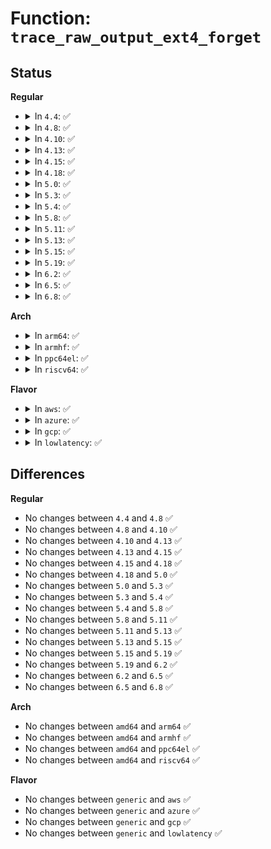 # Function: <code>trace_raw_output_ext4_forget</code>

## Status
<b>Regular</b>
<ul>
<li>
<details>
<summary>In <code>4.4</code>: ✅</summary>

```c
enum print_line_t trace_raw_output_ext4_forget(struct trace_iterator *iter, int flags, struct trace_event *trace_event);
```

**Collision:** Unique Static

**Inline:** No

**Transformation:** False

**Instances:**

```
In fs/ext4/super.c (ffffffff812aa190)
Location: include/trace/events/ext4.h:1117
Inline: False
```
**Symbols:**

```
ffffffff812aa190-ffffffff812aa21d: trace_raw_output_ext4_forget (STB_LOCAL)
```
</details>
</li>
<li>
<details>
<summary>In <code>4.8</code>: ✅</summary>

```c
enum print_line_t trace_raw_output_ext4_forget(struct trace_iterator *iter, int flags, struct trace_event *trace_event);
```

**Collision:** Unique Static

**Inline:** No

**Transformation:** False

**Instances:**

```
In fs/ext4/super.c (ffffffff812de7d0)
Location: include/trace/events/ext4.h:1117
Inline: False
```
**Symbols:**

```
ffffffff812de7d0-ffffffff812de864: trace_raw_output_ext4_forget (STB_LOCAL)
```
</details>
</li>
<li>
<details>
<summary>In <code>4.10</code>: ✅</summary>

```c
enum print_line_t trace_raw_output_ext4_forget(struct trace_iterator *iter, int flags, struct trace_event *trace_event);
```

**Collision:** Unique Static

**Inline:** No

**Transformation:** False

**Instances:**

```
In fs/ext4/super.c (ffffffff812f4310)
Location: include/trace/events/ext4.h:1117
Inline: False
```
**Symbols:**

```
ffffffff812f4310-ffffffff812f43a4: trace_raw_output_ext4_forget (STB_LOCAL)
```
</details>
</li>
<li>
<details>
<summary>In <code>4.13</code>: ✅</summary>

```c
enum print_line_t trace_raw_output_ext4_forget(struct trace_iterator *iter, int flags, struct trace_event *trace_event);
```

**Collision:** Unique Static

**Inline:** No

**Transformation:** False

**Instances:**

```
In fs/ext4/super.c (ffffffff81329210)
Location: include/trace/events/ext4.h:1116
Inline: False
```
**Symbols:**

```
ffffffff81329210-ffffffff81329286: trace_raw_output_ext4_forget (STB_LOCAL)
```
</details>
</li>
<li>
<details>
<summary>In <code>4.15</code>: ✅</summary>

```c
enum print_line_t trace_raw_output_ext4_forget(struct trace_iterator *iter, int flags, struct trace_event *trace_event);
```

**Collision:** Unique Static

**Inline:** No

**Transformation:** False

**Instances:**

```
In fs/ext4/super.c (ffffffff8134d670)
Location: include/trace/events/ext4.h:1117
Inline: False
```
**Symbols:**

```
ffffffff8134d670-ffffffff8134d6e6: trace_raw_output_ext4_forget (STB_LOCAL)
```
</details>
</li>
<li>
<details>
<summary>In <code>4.18</code>: ✅</summary>

```c
enum print_line_t trace_raw_output_ext4_forget(struct trace_iterator *iter, int flags, struct trace_event *trace_event);
```

**Collision:** Unique Static

**Inline:** No

**Transformation:** False

**Instances:**

```
In fs/ext4/super.c (ffffffff8137b610)
Location: include/trace/events/ext4.h:1117
Inline: False
```
**Symbols:**

```
ffffffff8137b610-ffffffff8137b686: trace_raw_output_ext4_forget (STB_LOCAL)
```
</details>
</li>
<li>
<details>
<summary>In <code>5.0</code>: ✅</summary>

```c
enum print_line_t trace_raw_output_ext4_forget(struct trace_iterator *iter, int flags, struct trace_event *trace_event);
```

**Collision:** Unique Static

**Inline:** No

**Transformation:** False

**Instances:**

```
In fs/ext4/super.c (ffffffff81393cd0)
Location: include/trace/events/ext4.h:1138
Inline: False
```
**Symbols:**

```
ffffffff81393cd0-ffffffff81393d46: trace_raw_output_ext4_forget (STB_LOCAL)
```
</details>
</li>
<li>
<details>
<summary>In <code>5.3</code>: ✅</summary>

```c
enum print_line_t trace_raw_output_ext4_forget(struct trace_iterator *iter, int flags, struct trace_event *trace_event);
```

**Collision:** Unique Static

**Inline:** No

**Transformation:** False

**Instances:**

```
In fs/ext4/super.c (ffffffff813bdb50)
Location: include/trace/events/ext4.h:1138
Inline: False
```
**Symbols:**

```
ffffffff813bdb50-ffffffff813bdbc4: trace_raw_output_ext4_forget (STB_LOCAL)
```
</details>
</li>
<li>
<details>
<summary>In <code>5.4</code>: ✅</summary>

```c
enum print_line_t trace_raw_output_ext4_forget(struct trace_iterator *iter, int flags, struct trace_event *trace_event);
```

**Collision:** Unique Static

**Inline:** No

**Transformation:** False

**Instances:**

```
In fs/ext4/super.c (ffffffff813d6e20)
Location: include/trace/events/ext4.h:1138
Inline: False
```
**Symbols:**

```
ffffffff813d6e20-ffffffff813d6e94: trace_raw_output_ext4_forget (STB_LOCAL)
```
</details>
</li>
<li>
<details>
<summary>In <code>5.8</code>: ✅</summary>

```c
enum print_line_t trace_raw_output_ext4_forget(struct trace_iterator *iter, int flags, struct trace_event *trace_event);
```

**Collision:** Unique Static

**Inline:** No

**Transformation:** False

**Instances:**

```
In fs/ext4/super.c (ffffffff81423560)
Location: include/trace/events/ext4.h:1163
Inline: False
```
**Symbols:**

```
ffffffff81423560-ffffffff814235d4: trace_raw_output_ext4_forget (STB_LOCAL)
```
</details>
</li>
<li>
<details>
<summary>In <code>5.11</code>: ✅</summary>

```c
enum print_line_t trace_raw_output_ext4_forget(struct trace_iterator *iter, int flags, struct trace_event *trace_event);
```

**Collision:** Unique Static

**Inline:** No

**Transformation:** False

**Instances:**

```
In fs/ext4/super.c (ffffffff8143a770)
Location: include/trace/events/ext4.h:1174
Inline: False
```
**Symbols:**

```
ffffffff8143a770-ffffffff8143a7e4: trace_raw_output_ext4_forget (STB_LOCAL)
```
</details>
</li>
<li>
<details>
<summary>In <code>5.13</code>: ✅</summary>

```c
enum print_line_t trace_raw_output_ext4_forget(struct trace_iterator *iter, int flags, struct trace_event *trace_event);
```

**Collision:** Unique Static

**Inline:** No

**Transformation:** False

**Instances:**

```
In fs/ext4/super.c (ffffffff81440940)
Location: include/trace/events/ext4.h:1174
Inline: False
```
**Symbols:**

```
ffffffff81440940-ffffffff814409b3: trace_raw_output_ext4_forget (STB_LOCAL)
```
</details>
</li>
<li>
<details>
<summary>In <code>5.15</code>: ✅</summary>

```c
enum print_line_t trace_raw_output_ext4_forget(struct trace_iterator *iter, int flags, struct trace_event *trace_event);
```

**Collision:** Unique Static

**Inline:** No

**Transformation:** False

**Instances:**

```
In fs/ext4/super.c (ffffffff814945d0)
Location: include/trace/events/ext4.h:1174
Inline: False
```
**Symbols:**

```
ffffffff814945d0-ffffffff81494643: trace_raw_output_ext4_forget (STB_LOCAL)
```
</details>
</li>
<li>
<details>
<summary>In <code>5.19</code>: ✅</summary>

```c
enum print_line_t trace_raw_output_ext4_forget(struct trace_iterator *iter, int flags, struct trace_event *trace_event);
```

**Collision:** Unique Static

**Inline:** No

**Transformation:** False

**Instances:**

```
In fs/ext4/super.c (ffffffff8151e850)
Location: include/trace/events/ext4.h:1180
Inline: False
```
**Symbols:**

```
ffffffff8151e850-ffffffff8151e8e7: trace_raw_output_ext4_forget (STB_LOCAL)
```
</details>
</li>
<li>
<details>
<summary>In <code>6.2</code>: ✅</summary>

```c
enum print_line_t trace_raw_output_ext4_forget(struct trace_iterator *iter, int flags, struct trace_event *trace_event);
```

**Collision:** Unique Static

**Inline:** No

**Transformation:** False

**Instances:**

```
In fs/ext4/super.c (ffffffff815bacc0)
Location: include/trace/events/ext4.h:1182
Inline: False
```
**Symbols:**

```
ffffffff815bacc0-ffffffff815bad57: trace_raw_output_ext4_forget (STB_LOCAL)
```
</details>
</li>
<li>
<details>
<summary>In <code>6.5</code>: ✅</summary>

```c
enum print_line_t trace_raw_output_ext4_forget(struct trace_iterator *iter, int flags, struct trace_event *trace_event);
```

**Collision:** Unique Static

**Inline:** No

**Transformation:** False

**Instances:**

```
In fs/ext4/super.c (ffffffff815f1a10)
Location: include/trace/events/ext4.h:1189
Inline: False
```
**Symbols:**

```
ffffffff815f1a10-ffffffff815f1aa7: trace_raw_output_ext4_forget (STB_LOCAL)
```
</details>
</li>
<li>
<details>
<summary>In <code>6.8</code>: ✅</summary>

```c
enum print_line_t trace_raw_output_ext4_forget(struct trace_iterator *iter, int flags, struct trace_event *trace_event);
```

**Collision:** Unique Static

**Inline:** No

**Transformation:** False

**Instances:**

```
In fs/ext4/super.c (ffffffff8162a3f0)
Location: include/trace/events/ext4.h:1186
Inline: False
```
**Symbols:**

```
ffffffff8162a3f0-ffffffff8162a487: trace_raw_output_ext4_forget (STB_LOCAL)
```
</details>
</li>
</ul>
<b>Arch</b>
<ul>
<li>
<details>
<summary>In <code>arm64</code>: ✅</summary>

```c
enum print_line_t trace_raw_output_ext4_forget(struct trace_iterator *iter, int flags, struct trace_event *trace_event);
```

**Collision:** Unique Static

**Inline:** No

**Transformation:** False

**Instances:**

```
In fs/ext4/super.c (ffff8000104aa128)
Location: include/trace/events/ext4.h:1138
Inline: False
```
**Symbols:**

```
ffff8000104aa128-ffff8000104aa19c: trace_raw_output_ext4_forget (STB_LOCAL)
```
</details>
</li>
<li>
<details>
<summary>In <code>armhf</code>: ✅</summary>

```c
enum print_line_t trace_raw_output_ext4_forget(struct trace_iterator *iter, int flags, struct trace_event *trace_event);
```

**Collision:** Unique Static

**Inline:** No

**Transformation:** False

**Instances:**

```
In fs/ext4/super.c (c0671dcc)
Location: include/trace/events/ext4.h:1138
Inline: False
```
**Symbols:**

```
c0671dcc-c0671e54: trace_raw_output_ext4_forget (STB_LOCAL)
```
</details>
</li>
<li>
<details>
<summary>In <code>ppc64el</code>: ✅</summary>

```c
enum print_line_t trace_raw_output_ext4_forget(struct trace_iterator *iter, int flags, struct trace_event *trace_event);
```

**Collision:** Unique Static

**Inline:** No

**Transformation:** False

**Instances:**

```
In fs/ext4/super.c (c0000000005e0690)
Location: include/trace/events/ext4.h:1138
Inline: False
```
**Symbols:**

```
c0000000005e0690-c0000000005e074c: trace_raw_output_ext4_forget (STB_LOCAL)
```
</details>
</li>
<li>
<details>
<summary>In <code>riscv64</code>: ✅</summary>

```c
enum print_line_t trace_raw_output_ext4_forget(struct trace_iterator *iter, int flags, struct trace_event *trace_event);
```

**Collision:** Unique Static

**Inline:** No

**Transformation:** False

**Instances:**

```
In fs/ext4/super.c (ffffffe00032db48)
Location: include/trace/events/ext4.h:1138
Inline: False
```
**Symbols:**

```
ffffffe00032db48-ffffffe00032dbcc: trace_raw_output_ext4_forget (STB_LOCAL)
```
</details>
</li>
</ul>
<b>Flavor</b>
<ul>
<li>
<details>
<summary>In <code>aws</code>: ✅</summary>

```c
enum print_line_t trace_raw_output_ext4_forget(struct trace_iterator *iter, int flags, struct trace_event *trace_event);
```

**Collision:** Unique Static

**Inline:** No

**Transformation:** False

**Instances:**

```
In fs/ext4/super.c (ffffffff813cf400)
Location: include/trace/events/ext4.h:1138
Inline: False
```
**Symbols:**

```
ffffffff813cf400-ffffffff813cf474: trace_raw_output_ext4_forget (STB_LOCAL)
```
</details>
</li>
<li>
<details>
<summary>In <code>azure</code>: ✅</summary>

```c
enum print_line_t trace_raw_output_ext4_forget(struct trace_iterator *iter, int flags, struct trace_event *trace_event);
```

**Collision:** Unique Static

**Inline:** No

**Transformation:** False

**Instances:**

```
In fs/ext4/super.c (ffffffff813bfe80)
Location: include/trace/events/ext4.h:1138
Inline: False
```
**Symbols:**

```
ffffffff813bfe80-ffffffff813bfef4: trace_raw_output_ext4_forget (STB_LOCAL)
```
</details>
</li>
<li>
<details>
<summary>In <code>gcp</code>: ✅</summary>

```c
enum print_line_t trace_raw_output_ext4_forget(struct trace_iterator *iter, int flags, struct trace_event *trace_event);
```

**Collision:** Unique Static

**Inline:** No

**Transformation:** False

**Instances:**

```
In fs/ext4/super.c (ffffffff813cc890)
Location: include/trace/events/ext4.h:1138
Inline: False
```
**Symbols:**

```
ffffffff813cc890-ffffffff813cc904: trace_raw_output_ext4_forget (STB_LOCAL)
```
</details>
</li>
<li>
<details>
<summary>In <code>lowlatency</code>: ✅</summary>

```c
enum print_line_t trace_raw_output_ext4_forget(struct trace_iterator *iter, int flags, struct trace_event *trace_event);
```

**Collision:** Unique Static

**Inline:** No

**Transformation:** False

**Instances:**

```
In fs/ext4/super.c (ffffffff813e1ae0)
Location: include/trace/events/ext4.h:1138
Inline: False
```
**Symbols:**

```
ffffffff813e1ae0-ffffffff813e1b54: trace_raw_output_ext4_forget (STB_LOCAL)
```
</details>
</li>
</ul>

## Differences
<b>Regular</b>
<ul>
<li>
No changes between <code>4.4</code> and <code>4.8</code> ✅
</li>
<li>
No changes between <code>4.8</code> and <code>4.10</code> ✅
</li>
<li>
No changes between <code>4.10</code> and <code>4.13</code> ✅
</li>
<li>
No changes between <code>4.13</code> and <code>4.15</code> ✅
</li>
<li>
No changes between <code>4.15</code> and <code>4.18</code> ✅
</li>
<li>
No changes between <code>4.18</code> and <code>5.0</code> ✅
</li>
<li>
No changes between <code>5.0</code> and <code>5.3</code> ✅
</li>
<li>
No changes between <code>5.3</code> and <code>5.4</code> ✅
</li>
<li>
No changes between <code>5.4</code> and <code>5.8</code> ✅
</li>
<li>
No changes between <code>5.8</code> and <code>5.11</code> ✅
</li>
<li>
No changes between <code>5.11</code> and <code>5.13</code> ✅
</li>
<li>
No changes between <code>5.13</code> and <code>5.15</code> ✅
</li>
<li>
No changes between <code>5.15</code> and <code>5.19</code> ✅
</li>
<li>
No changes between <code>5.19</code> and <code>6.2</code> ✅
</li>
<li>
No changes between <code>6.2</code> and <code>6.5</code> ✅
</li>
<li>
No changes between <code>6.5</code> and <code>6.8</code> ✅
</li>
</ul>
<b>Arch</b>
<ul>
<li>
No changes between <code>amd64</code> and <code>arm64</code> ✅
</li>
<li>
No changes between <code>amd64</code> and <code>armhf</code> ✅
</li>
<li>
No changes between <code>amd64</code> and <code>ppc64el</code> ✅
</li>
<li>
No changes between <code>amd64</code> and <code>riscv64</code> ✅
</li>
</ul>
<b>Flavor</b>
<ul>
<li>
No changes between <code>generic</code> and <code>aws</code> ✅
</li>
<li>
No changes between <code>generic</code> and <code>azure</code> ✅
</li>
<li>
No changes between <code>generic</code> and <code>gcp</code> ✅
</li>
<li>
No changes between <code>generic</code> and <code>lowlatency</code> ✅
</li>
</ul>
